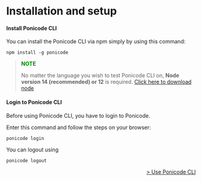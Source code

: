# Installation and setup

#### Install Ponicode CLI
You can install the Ponicode CLI via npm simply by using this command:
```
npm install -g ponicode
``` 

> **<span style="color:green">NOTE<span>**
>
> No matter the language you wish to test Ponicode CLI on, **Node version 14 (recommended) or 12** is required. [Click here to download node](https://nodejs.org/en/)

#### Login to Ponicode CLI

Before using Ponicode CLI, you have to login to Ponicode.

Enter this command and follow the steps on your browser:
```
ponicode login
```

You can logout using
```
ponicode logout
```

<div align="right">
    <a href="#/cli/how-to.md" >
        > Use Ponicode CLI
    </a>
</div>